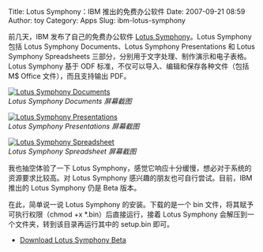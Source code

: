 Title: Lotus Symphony：IBM 推出的免费办公软件
Date: 2007-09-21 08:59
Author: toy
Category: Apps
Slug: ibm-lotus-symphony

前几天，IBM 发布了自己的免费办公软件 [Lotus
Symphony](http://symphony.lotus.com/)。Lotus Symphony 包括 Lotus
Symphony Documents、Lotus Symphony Presentations 和 Lotus Symphony
Spreadsheets 三部分，分别用于文字处理、制作演示和电子表格。Lotus
Symphony 基于 ODF 标准，不仅可以导入、编辑和保存各种文件（包括 M$
Office 文件），而且支持输出 PDF。

[![Lotus Symphony
Documents](http://i.linuxtoy.org/i/2007/09/ibm-lotus-symphony-documents_s.png)](http://i.linuxtoy.org/i/2007/09/ibm-lotus-symphony-documents.png)  
*Lotus Symphony Documents 屏幕截图*

[![Lotus Symphony
Presentations](http://i.linuxtoy.org/i/2007/09/ibm-lotus-symphony-presentations_s.png)](http://i.linuxtoy.org/i/2007/09/ibm-lotus-symphony-presentations.png)  
*Lotus Symphony Presentations 屏幕截图*

[![Lotus Symphony
Spreadsheet](http://i.linuxtoy.org/i/2007/09/ibm-lotus-symphony-spreadsheet_s.png)](http://i.linuxtoy.org/i/2007/09/ibm-lotus-symphony-spreadsheet.png)  
*Lotus Symphony Spreadsheet 屏幕截图*

我也抽空体验了一下 Lotus
Symphony，感觉它响应十分缓慢，想必对于系统的资源要求比较高。对 Lotus
Symphony 感兴趣的朋友也可自行尝试。目前，IBM 推出的 Lotus Symphony 仍是
Beta 版本。

在此，简单说一说 Lotus Symphony 的安装。下载的是一个 bin
文件，将其赋予可执行权限（chmod +x *.bin）后直接运行，接着 Lotus
Symphony 会解压到一个文件夹，转到该目录再运行其中的 setup.bin 即可。

- [Download Lotus Symphony
Beta](http://www6.software.ibm.com/sdfdl/v2/regs2/Normandy/Xa.2/Xb.egtQjMubyVWYzWV_k8YmWpMKr_BWLCcptez4Da8/Xc.IBM_Lotus_Symphony_Linux.bin/Xd./Xf.Ltr./Xg.4065838/Xi.swerplotus-lsymb3/XY.regsrvs/XZ.xwMXSY73c3Muxd2VKNUgDapFpFM/IBM_Lotus_Symphony_Linux.bin)
